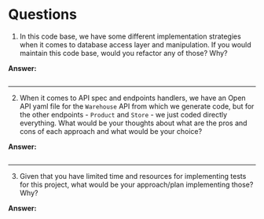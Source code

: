 # Questions

1. In this code base, we have some different implementation strategies when it comes to database access layer and manipulation. If you would maintain this code base, would you refactor any of those? Why?

**Answer:**
```txt

```
----
2. When it comes to API spec and endpoints handlers, we have an Open API yaml file for the `Warehouse` API from which we generate code, but for the other endpoints - `Product` and `Store` - we just coded directly everything. What would be your thoughts about what are the pros and cons of each approach and what would be your choice?

**Answer:**
```txt

```
----
3. Given that you have limited time and resources for implementing tests for this project, what would be your approach/plan implementing those? Why?

**Answer:**
```txt

```
